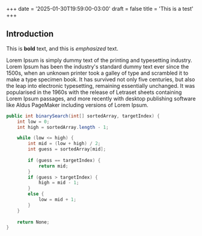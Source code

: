 +++
date = '2025-01-30T19:59:00-03:00'
draft = false
title = 'This is a test'
+++

## Introduction

This is **bold** text, and this is *emphasized* text.

Lorem Ipsum is simply dummy text of the printing and typesetting industry. Lorem Ipsum has been the industry's standard dummy text ever since the 1500s, when an unknown printer took a galley of type and scrambled it to make a type specimen book. It has survived not only five centuries, but also the leap into electronic typesetting, remaining essentially unchanged. It was popularised in the 1960s with the release of Letraset sheets containing Lorem Ipsum passages, and more recently with desktop publishing software like Aldus PageMaker including versions of Lorem Ipsum.

```java
public int binarySearch(int[] sortedArray, targetIndex) {
	int low = 0;
	int high = sortedArray.length - 1;

	while (low <= high) {
		int mid = (low + high) / 2;
		int guess = sortedArray[mid];
		
		if (guess == targetIndex) {
			return mid;
		}
		if (guess > targetIndex) {
			high = mid - 1;
		}
		else {
			low = mid + 1;
		}
	}
	
	return None;
}
```
